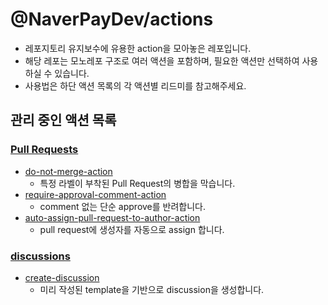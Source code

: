 # @NaverPayDev/actions

- 레포지토리 유지보수에 유용한 action을 모아놓은 레포입니다.
- 해당 레포는 모노레포 구조로 여러 액션을 포함하며, 필요한 액션만 선택하여 사용하실 수 있습니다.
- 사용법은 하단 액션 목록의 각 액션별 리드미를 참고해주세요.

## 관리 중인 액션 목록

### [Pull Requests](./pr)

- [do-not-merge-action](./pr/do-not-merge-action/README.md)
  - 특정 라벨이 부착된 Pull Request의 병합을 막습니다.
- [require-approval-comment-action](./pr/require-approval-comment-action/README.md)
  - comment 없는 단순 approve를 반려합니다.
- [auto-assign-pull-request-to-author-action](./pr/auto-assign-pull-request-to-author-action/README.md)
  - pull request에 생성자를 자동으로 assign 합니다.

### [discussions](./discussion)

- [create-discussion](./discussion/create-discussion/README.md)
  - 미리 작성된 template을 기반으로 discussion을 생성합니다.
